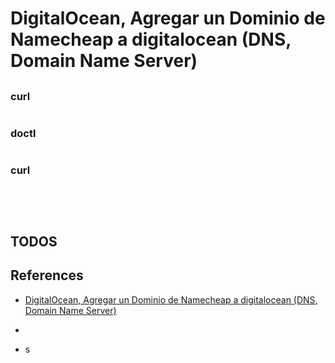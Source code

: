 # DigitalOcean, Agregar un Dominio de Namecheap a digitalocean (DNS, Domain Name Server)


##

### curl 
```bash

```

### doctl
```bash

```

### curl
```bash

```

### 
```bash

```

### 
```bash

```




## TODOS


## References

- [DigitalOcean, Agregar un Dominio de Namecheap a digitalocean (DNS, Domain Name Server)](https://www.youtube.com/watch?v=rlGnRW-0PTE)

- []()

- []()
s